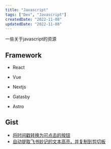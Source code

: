 ```yaml
---
title: "Javascript"
tags: ["Dev", "Javascript"]
createdDate: "2022-11-08"
updatedDate: "2022-11-08"
---
```


一些关于javascript的资源

## Framework

- React
- Vue


- Nextjs
- Gatasby
- Astro

## Gist
- [将时间戳转换为可点击的按钮 ](https://gist.github.com/JimmyLv/896fee3a29357d8e9ef033cd036851c7)
- [自动提取飞书妙记的文本高亮，并复制到剪切板](https://gist.github.com/JimmyLv/83607b010de2cec3a085bd23e1f697e9)